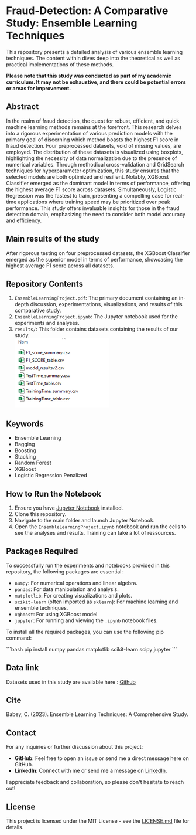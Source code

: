 # Fraud-Detection: A Comparative Study: Ensemble Learning Techniques

This repository presents a detailed analysis of various ensemble learning techniques. The content within dives deep into the theoretical as well as practical implementations of these methods. 

**Please note that this study was conducted as part of my academic curriculum. It may not be exhaustive, and there could be potential errors or areas for improvement.**

## Abstract

In the realm of fraud detection, the quest for robust, efficient, and quick machine learning methods remains at the forefront. This research delves into a rigorous experimentation of various prediction models with the primary goal of discerning which method boasts the highest F1 score in fraud detection. Four preprocessed datasets, void of missing values, are employed. The distribution of these datasets is visualized using boxplots, highlighting the necessity of data normalization due to the presence of numerical variables. Through methodical cross-validation and GridSearch techniques for hyperparameter optimization, this study ensures that the selected models are both optimized and resilient. Notably, XGBoost Classifier emerged as the dominant model in terms of performance, offering the highest average F1 score across datasets. Simultaneously, Logistic Regression was the fastest to train, presenting a compelling case for real-time applications where training speed may be prioritized over peak performance. This study offers invaluable insights for those in the fraud detection domain, emphasizing the need to consider both model accuracy and efficiency.

## Main results of the study 

After rigorous testing on four preprocessed datasets, the XGBoost Classifier emerged as the superior model in terms of performance, showcasing the highest average F1 score across all datasets.



## Repository Contents

1. `EnsembleLearningProject.pdf`: The primary document containing an in-depth discussion, experimentations, visualizations, and results of this comparative study.
2. `EnsembleLearningProject.ipynb`: The Jupyter notebook used for the experiments and analyses.
3. `results/`: This folder contains datasets containing the results of our study.  
   ![Results Visualization](table.png)

## Keywords

- Ensemble Learning
- Bagging
- Boosting
- Stacking
- Random Forest
- XGBoost
- Logistic Regression Penalized

## How to Run the Notebook

1. Ensure you have [Jupyter Notebook](https://jupyter.org/install) installed.
2. Clone this repository.
3. Navigate to the main folder and launch Jupyter Notebook.
4. Open the `EnsembleLearningProject.ipynb` notebook and run the cells to see the analyses and results. Training can take a lot of ressources.

## Packages Required

To successfully run the experiments and notebooks provided in this repository, the following packages are essential:

- `numpy`: For numerical operations and linear algebra.
- `pandas`: For data manipulation and analysis.
- `matplotlib`: For creating visualizations and plots.
- `scikit-learn` (often imported as `sklearn`): For machine learning and ensemble techniques.
- `xgboost`: For using XGBoost model
- `jupyter`: For running and viewing the `.ipynb` notebook files.

To install all the required packages, you can use the following pip command:

\```bash
pip install numpy pandas matplotlib scikit-learn scipy jupyter
\```

## Data link

Datasets used in this study are available here : [Github](https://github.com/marrvolo/SCDA)


## Cite

Babey, C. (2023). Ensemble Learning Techniques: A Comprehensive Study.

## Contact

For any inquiries or further discussion about this project:

- **GitHub**: Feel free to open an issue or send me a direct message here on GitHub.
- **LinkedIn**: Connect with me or send me a message on [LinkedIn](https://www.linkedin.com/in/cassienbabey/).

I appreciate feedback and collaboration, so please don't hesitate to reach out!

## License

This project is licensed under the MIT License - see the [LICENSE.md](LICENSE.md) file for details.

